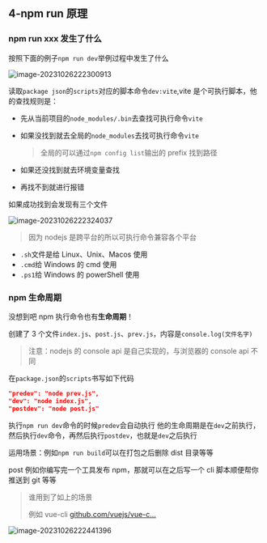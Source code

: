 ## 4-npm run 原理

### npm run xxx 发生了什么

按照下面的例子`npm run dev`举例过程中发生了什么

![image-20231026222300913](https://chen-1320883525.cos.ap-chengdu.myqcloud.com/img/image-20231026222300913.png)

读取`package json`的`scripts`对应的脚本命令`dev:vite`,vite 是个可执行脚本，他的查找规则是：

- 先从当前项目的`node_modules/.bin`去查找可执行命令`vite`

- 如果没找到就去全局的`node_modules`去找可执行命令`vite`

  > 全局的可以通过`npm config list`输出的 prefix 找到路径

- 如果还没找到就去环境变量查找

- 再找不到就进行报错

如果成功找到会发现有三个文件

![image-20231026222324037](https://chen-1320883525.cos.ap-chengdu.myqcloud.com/img/image-20231026222324037.png)

> 因为 nodejs 是跨平台的所以可执行命令兼容各个平台

- `.sh`文件是给 Linux、Unix、Macos 使用
- `.cmd`给 Windows 的 cmd 使用
- `.ps1`给 Windows 的 powerShell 使用

### npm 生命周期

没想到吧 npm 执行命令也有**生命周期**！

创建了 3 个文件`index.js`、`post.js`、`prev.js`，内容是`console.log(文件名字)`

> 注意：nodejs 的 console api 是自己实现的，与浏览器的 console api 不同

在`package.json`的`scripts`书写如下代码

```json
"predev": "node prev.js",
"dev": "node index.js",
"postdev": "node post.js"
```

执行`npm run dev`命令的时候`predev`会自动执行 他的生命周期是在`dev`之前执行，然后执行`dev`命令，再然后执行`postdev`，也就是`dev`之后执行

运用场景：例如`npm run build`可以在打包之后删除 dist 目录等等

post 例如你编写完一个工具发布 npm，那就可以在之后写一个 cli 脚本顺便帮你推送到 git 等等

> 谁用到了如上的场景
>
> 例如 vue-cli [github.com/vuejs/vue-c…](https://github.com/vuejs/vue-cli/blob/dev/package.json)

![image-20231026222441396](https://chen-1320883525.cos.ap-chengdu.myqcloud.com/img/image-20231026222441396.png)
